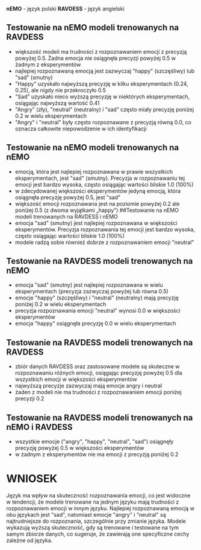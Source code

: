 **nEMO** - język polski
**RAVDESS** - język angielski

## Testowanie na nEMO modeli trenowanych na RAVDESS
- większość modeli ma trudności z rozpoznawaniem emocji z precyzją powyżej 0.5. Żadna emocja nie osiągnęła precyzji powyżej 0.5 w żadnym z eksperymentów
-  najlepiej rozpoznawaną emocją jest zazwyczaj "happy" (szczęśliwy) lub "sad" (smutny)
-  "Happy" uzyskało najwyższą precyzję w kilku eksperymentach (0.24, 0.25), ale nigdy nie przekroczyło 0.5
-  "Sad" uzyskało nieco wyższą precyzję w niektórych eksperymentach, osiągając najwyższą wartość 0.41
- "Angry" (zły), "neutral" (neutralny) i "sad" często miały precyzję poniżej 0.2 w wielu eksperymentach
- "Angry" i "neutral" były często rozpoznawane z precyzją równą 0.0, co oznacza całkowite niepowodzenie w ich identyfikacji
## Testowanie na nEMO modeli trenowanych na nEMO
- emocją, która jest najlepiej rozpoznawana w prawie wszystkich eksperymentach, jest "sad" (smutny). Precyzja w rozpoznawaniu tej emocji jest bardzo wysoka, często osiągając wartości bliskie 1.0 (100%)
- w zdecydowanej większości eksperymentów jedyną emocją, która osiągnęła precyzję powyżej 0.5, jest "sad"
- większość emocji rozpoznawana jest na poziomie powyżej 0.2 ale poniżej 0.5 (z dwoma wyjątkami „happy”)
##Testowanie na nEMO modeli trenowanych na RAVDESS i nEMO
- emocja "sad" (smutny) jest najlepiej rozpoznawana w większości eksperymentów. Precyzja rozpoznawania tej emocji jest bardzo wysoka, często osiągając wartości bliskie 1.0 (100%)
- modele radzą sobie również dobrze z rozpoznawaniem emocji "neutral"

## Testowanie na RAVDESS modeli trenowanych na nEMO
- emocja "sad" (smutny) jest najlepiej rozpoznawana w wielu eksperymentach (precyzja zazwyczaj powyżej lub równa 0.5)
- emocje "happy" (szczęśliwy) i "neutral" (neutralny) mają precyzję poniżej 0.2 w wielu eksperymentach
- precyzja rozpoznawania emocji "neutral" wynosi 0.0 w większości eksperymentów
- emocja "happy" osiągnęła precyzję 0.0 w wielu eksperymentach
## Testowanie na RAVDESS modeli trenowanych na RAVDESS
- zbiór danych RAVDESS oraz zastosowane modele są skuteczne w rozpoznawaniu różnych emocji, osiągając precyzję powyżej 0.5 dla wszystkich emocji w większości eksperymentów
- najwyższą precyzje zazwyczaj mają emocje angry i neutral
- żaden z modeli nie ma trudności z rozpoznawaniem emocji poniżej precyzji 0.2
## Testowanie na RAVDESS modeli trenowanych na nEMO i RAVDESS
- wszystkie emocje ("angry", "happy", "neutral", "sad") osiągnęły precyzję powyżej 0.5 w większości eksperymentów
- w żadnym z eksperymentów nie ma emocji z precyzją poniżej 0.2

# WNIOSEK
Język ma wpływ na skuteczność rozpoznawania emocji, co jest widoczne w tendencji, że modele trenowane na jednym języku mają trudności z rozpoznawaniem emocji w innym języku. Najlepiej rozpoznawaną emocją w obu językach jest "sad", natomiast emocje "angry" i "neutral" są najtrudniejsze do rozpoznania, szczególnie przy zmianie języka. Modele wykazują wyższą skuteczność, gdy są trenowane i testowane na tym samym zbiorze danych, co sugeruje, że zawierają one specyficzne cechy zależne od języka.

